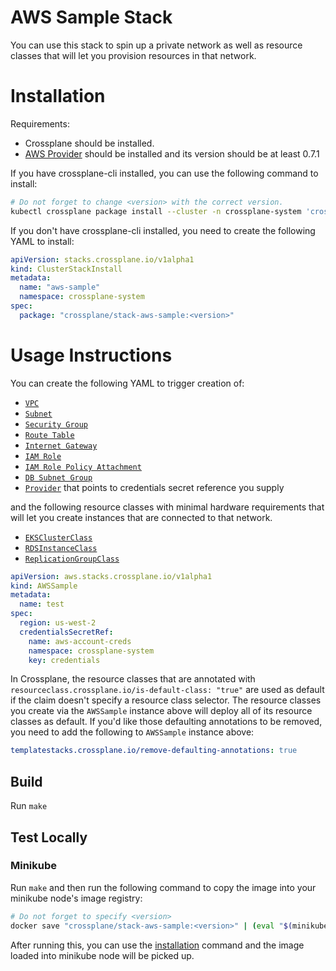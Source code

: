 # AWS Sample Stack

You can use this stack to spin up a private network as well as resource classes that will let you provision resources in that network.

# Installation

Requirements:
* Crossplane should be installed.
* [AWS Provider](https://github.com/crossplaneio/provider-aws) should be installed and its version should be at least 0.7.1

If you have crossplane-cli installed, you can use the following command to install:

```bash
# Do not forget to change <version> with the correct version.
kubectl crossplane package install --cluster -n crossplane-system 'crossplane/stack-aws-sample:<version>' aws-sample
```

If you don't have crossplane-cli installed, you need to create the following YAML to install:

```yaml
apiVersion: stacks.crossplane.io/v1alpha1
kind: ClusterStackInstall
metadata:
  name: "aws-sample"
  namespace: crossplane-system
spec:
  package: "crossplane/stack-aws-sample:<version>"
```

# Usage Instructions

You can create the following YAML to trigger creation of:
* [`VPC`][vpc]
* [`Subnet`][subnet]
* [`Security Group`][securitygroup]
* [`Route Table`][routetable] 
* [`Internet Gateway`][internetgateway] 
* [`IAM Role`][iamrole] 
* [`IAM Role Policy Attachment`][iamrolepolicyattachment] 
* [`DB Subnet Group`][dbsubnetgroup]
* [`Provider`][provider] that points to credentials secret reference you supply

and the following resource classes with minimal hardware requirements that will let you create instances that are connected to that network.

* [`EKSClusterClass`][ekscluster-class]
* [`RDSInstanceClass`][rdsinstance-class]
* [`ReplicationGroupClass`][replicationgroup-class]


```yaml
apiVersion: aws.stacks.crossplane.io/v1alpha1
kind: AWSSample
metadata:
  name: test
spec:
  region: us-west-2
  credentialsSecretRef:
    name: aws-account-creds
    namespace: crossplane-system
    key: credentials
```

In Crossplane, the resource classes that are annotated with `resourceclass.crossplane.io/is-default-class: "true"` are used as default if the claim doesn't specify a resource class selector. The resource classes you create via the `AWSSample` instance above will deploy all of its resource classes as default. If you'd like those defaulting annotations to be removed, you need to add the following to `AWSSample` instance above:

```yaml
templatestacks.crossplane.io/remove-defaulting-annotations: true
```

## Build

Run `make`

## Test Locally

### Minikube

Run `make` and then run the following command to copy the image into your minikube node's image registry:

```bash
# Do not forget to specify <version>
docker save "crossplane/stack-aws-sample:<version>" | (eval "$(minikube docker-env --shell bash)" && docker load)
```

After running this, you can use the [installation](#installation) command and the image loaded into minikube node will be picked up. 

[vpc]: kustomize/aws/network/vpc.yaml
[subnet]: kustomize/aws/network/subnet.yaml
[securitygroup]: kustomize/aws/network/securitygroup.yaml
[routetable]: kustomize/aws/network/routetable.yaml
[internetgateway]: kustomize/aws/network/internetgateway.yaml
[iamrole]: kustomize/aws/identity/iamrole.yaml
[iamrolepolicyattachment]: kustomize/aws/identity/iamrolepolicyattachment.yaml
[dbsubnetgroup]: kustomize/aws/database/dbsubnetgroup.yaml
[provider]: kustomize/aws/provider.yaml
[ekscluster-class]: kustomize/aws/compute/eksclusterclass.yaml
[rdsinstance-class]: kustomize/aws/database/rdsinstanceclass.yaml
[replicationgroup-class]: kustomize/aws/cache/replicationgroupclass.yaml